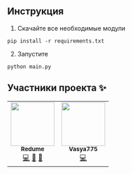 ## Инструкция
1. Скачайте все необходимые модули

`pip install -r requirements.txt`

2. Запустите

`python main.py`


## Участники проекта ✨

<table>
  <tr>
    <td align="center">
     <a href="https://github.com/redume"><img src="https://avatars.githubusercontent.com/u/49362257?v=3?s=100" width="100px;" alt=""/><br /><sub><b>Redume</b></sub></a><br />
      <a href="#code" title="Код">💻</a>
     <a href="#ideas" title="Идеи">🤔</a>
    <a href="#projectManagement" title="Управление проектом">📆</a></td>
    
   <td align="center"><a href="https://github.com/Vasya775"><img src="https://avatars.githubusercontent.com/u/59001661?v=3?s=100" width="100px;" alt=""/><br /><sub><b>Vasya775</b></sub></a><br />
     <a href="#code" title="Помощь с кодом">💻</a>
 </tr>
</table>

